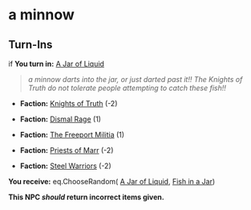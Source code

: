 # a minnow
## Turn-Ins




if **You turn in:** [A Jar of Liquid](/item/13861)


>*a minnow darts into the jar, or just darted past it!! The Knights of Truth do not tolerate people attempting to catch these fish!!*


* __Faction:__ [Knights of Truth](/faction/281) (-2)


* __Faction:__ [Dismal Rage](/faction/271) (1)


* __Faction:__ [The Freeport Militia](/faction/330) (1)


* __Faction:__ [Priests of Marr](/faction/362) (-2)


* __Faction:__ [Steel Warriors](/faction/311) (-2)


 **You receive:** eq.ChooseRandom( [A Jar of Liquid](/item/13861), [Fish in a Jar](/item/13862)) 

**This NPC *should* return incorrect items given.**
